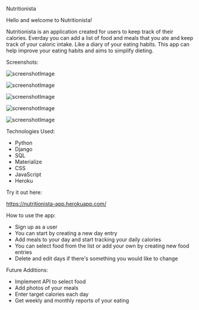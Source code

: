 Nutritionista

Hello and welcome to Nutritionista!

Nutritionista is an application created for users to keep track of their calories. Everday you can add a list of food and meals that you ate and keep track of your caloric intake. Like a diary of your eating habits. This app can help improve your eating habits and aims to simplify dieting.

Screenshots:

![screenshotImage](./assets/pic1.png)

![screenshotImage](./assets/pic2.png)

![screenshotImage](./assets/pic3.png)

![screenshotImage](./assets/pic4.png)

![screenshotImage](./assets/pic5.png)

Technologies Used:

- Python
- Django
- SQL
- Materialize
- CSS
- JavaScript
- Heroku

Try it out here:

https://nutritionista-app.herokuapp.com/

How to use the app:

- Sign up as a user
- You can start by creating a new day entry
- Add meals to your day and start tracking your daily calories
- You can select food from the list or add your own by creating new food entries
- Delete and edit days if there's something you would like to change

Future Additions:

- Implement API to select food
- Add photos of your meals
- Enter target calories each day
- Get weekly and monthly reports of your eating
